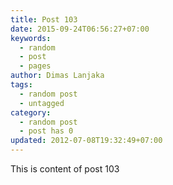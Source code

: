 ```yaml
---
title: Post 103
date: 2015-09-24T06:56:27+07:00
keywords:
  - random
  - post
  - pages
author: Dimas Lanjaka
tags:
  - random post
  - untagged
category:
  - random post
  - post has 0
updated: 2012-07-08T19:32:49+07:00
---
```

This is content of post 103